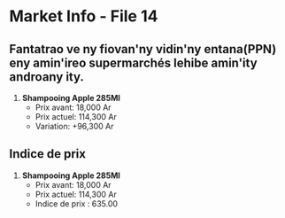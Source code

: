 # Market Info - File 14

## Fantatrao ve ny fiovan'ny vidin'ny entana(PPN) eny amin'ireo supermarchés lehibe amin'ity androany ity.

1. **Shampooing Apple 285Ml**
   - Prix avant: 18,000 Ar
   - Prix actuel: 114,300 Ar
   - Variation: +96,300 Ar



## Indice de prix

1. **Shampooing Apple 285Ml**
   - Prix avant: 18,000 Ar
   - Prix actuel: 114,300 Ar
   - Indice de prix : 635.00

